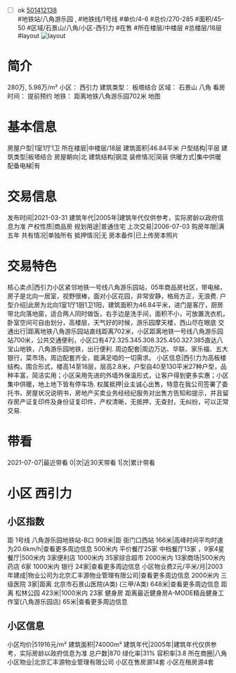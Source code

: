 - [ ] ok [501412138](https://bj.5i5j.com/ershoufang/501412138.html)  
 #地铁站/八角游乐园 ,  #地铁线/1号线
#单价/4-6 #总价/270-285 #面积/45-50   #区域/石景山/八角/小区-西引力 #在售 #所在楼层/中楼层 #总楼层/18层 #layout 
![layout](http://image2a.5i5j.com/bdir/layout/b9ecb4ee62c14007ae99ae4ced9c6c63.jpg_P5.jpg) 
# 简介 
 280万,  5.98万/m² 
小区： 西引力
建筑类型： 板塔结合
区域： 石景山 八角
看房时间： 提前预约
地铁： 距离地铁八角游乐园702米 地图
# 基本信息 
 房屋户型|1室1厅1卫
所在楼层|中楼层/18层
建筑面积|46.84平米
户型结构|平层
建筑类型|板塔结合
房屋朝向|北
建筑结构|钢混
装修情况|简装
供暖方式|集中供暖
配备电梯|有
# 交易信息 
 发布时间|2021-03-31
建筑年代|2005年|建筑年代仅供参考，实际房龄以政府信息为准
产权性质|商品房
规划用途|普通住宅
上次交易|2006-07-03
购房年限|满五年
共有情况|单独所有
抵押情况|无
房本备件|已上传房本照片
# 交易特色 
 核心卖点|西引力小区紧邻地铁一号线八角游乐园站，05年商品房社区，带电梯，房子是北向一居室，视野很棒，面对小区花园，非常安静，格局方正，无浪费.
户型介绍|此房为北向1室1厅1厨1卫1阳，建筑面积为46.84平米，进门是客厅，厨房带北向落地窗，适合两人同时做饭，右手边是洗手间，面积不小，可放置洗衣机，卧室空间可自由划分，高楼层，天气好的时候，游乐园摩天楼，西山尽在眼底
交通出行|距离地铁八角游乐园站直线距离702米，小区距离地铁一号线八角游乐园站700米，公共交通便利，小区口有472.325.345.308.325.450.327.385直达八宝山地铁，八角游乐园地铁，出行便利.
周边配套|周边万达、华联、家乐福、五大银行，菜市场，周边配套齐全，能满足咱的一切需求。
小区信息|西引力为高板楼结构，围合形式，楼高14至18层，层高2.8米，户型自40至130平米27种户型，品种丰富，简洁实用；小区采用先进的外墙外保温形式，让客户得到更多实惠；小区集中供暖，地上地下皆有停车场.
权属抵押|业主诚心出售，特意在我公司签署了委托书，房屋状况说明书，房地产买卖业务经经纪服务对出售方告知和提示，并且留存房产证复印件及身份证复印件，产权清晰，无抵押，无查封，无纠纷，可以正常交易.
# 带看 
 2021-07-07|最近带看	 0|次|近30天带看	 1|次|累计带看
# 小区 西引力
## 小区指数 
 距 1号线 八角游乐园地铁站-B口 909米|距 衙门口西站 166米|高峰时间平均时速为20.6km/h|查看更多周边信息
500米内 平价餐厅25家
中档餐厅13家 ，9家4星餐厅|500米内 3家便利店
1000米内 35家综合超市
2000米内 13家商场|500米内 药店 6家
1000米内 银行 24家|查看更多周边信息
小区物业费2元/平米/月|2003年建成|物业公司为北京汇丰源物业管理有限公司|查看更多周边信息
2000米内 三级医院 3家|距离 北京市石景山医院(A类) (三甲/A类) 648米|查看更多周边信息
距离 松林公园 423米|1000米内 23家 健身房
距离最近健身房A-MODE精品健身工作室(八角游乐园店) 65米|查看更多周边信息
## 小区信息 
 小区均价|51916元/m²
建筑面积|74000m²
建筑年代|2005年|建筑年代仅供参考，实际房龄以政府信息为准
总户数|870
绿化率|31%
容积率|3.8
所在商圈|八角
小区物业|北京汇丰源物业管理有限公司
小区在售房源14套
小区在租房源4套

